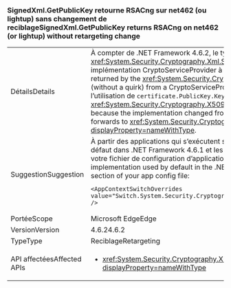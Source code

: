 ### <a name="signedxmlgetpublickey-returns-rsacng-on-net462-or-lightup-without-retargeting-change"></a><span data-ttu-id="a0812-101">SignedXml.GetPublicKey retourne RSACng sur net462 (ou lightup) sans changement de reciblage</span><span class="sxs-lookup"><span data-stu-id="a0812-101">SignedXml.GetPublicKey returns RSACng on net462 (or lightup) without retargeting change</span></span>

|   |   |
|---|---|
|<span data-ttu-id="a0812-102">Détails</span><span class="sxs-lookup"><span data-stu-id="a0812-102">Details</span></span>|<span data-ttu-id="a0812-103">À compter de .NET Framework 4.6.2, le type concret de l’objet retourné par la méthode <xref:System.Security.Cryptography.Xml.SignedXml.GetPublicKey%2A?displayProperty=nameWithType> est passé (sans coïncidence) d’une implémentation CryptoServiceProvider à une implémentation Cng.</span><span class="sxs-lookup"><span data-stu-id="a0812-103">Starting with the .NET Framework 4.6.2, the concrete type of the object returned by the <xref:System.Security.Cryptography.Xml.SignedXml.GetPublicKey%2A?displayProperty=nameWithType> method changed (without a quirk) from a CryptoServiceProvider implementation to a Cng implementation.</span></span> <span data-ttu-id="a0812-104">La raison en est que l’implémentation est passée de l’utilisation de <code>certificate.PublicKey.Key</code> à l’utilisation du <code>certificate.GetAnyPublicKey</code> interne qu’elle transfère à <xref:System.Security.Cryptography.X509Certificates.RSACertificateExtensions.GetRSAPublicKey%2A?displayProperty=nameWithType>.</span><span class="sxs-lookup"><span data-stu-id="a0812-104">This is because the implementation changed from using <code>certificate.PublicKey.Key</code> to using the internal <code>certificate.GetAnyPublicKey</code> which forwards to <xref:System.Security.Cryptography.X509Certificates.RSACertificateExtensions.GetRSAPublicKey%2A?displayProperty=nameWithType>.</span></span>|
|<span data-ttu-id="a0812-105">Suggestion</span><span class="sxs-lookup"><span data-stu-id="a0812-105">Suggestion</span></span>|<span data-ttu-id="a0812-106">À partir des applications qui s’exécutent sur .NET Framework 4.7.1, vous pouvez utiliser l’implémentation CryptoServiceProvider utilisée par défaut dans .NET Framework 4.6.1 et les versions antérieures en ajoutant le commutateur de configuration suivant à la section [runtime](~/docs/framework/configure-apps/file-schema/runtime/runtime-element.md) de votre fichier de configuration d’application :</span><span class="sxs-lookup"><span data-stu-id="a0812-106">Starting with apps running on the .NET Framework 4.7.1, you can use the CryptoServiceProvider implementation used by default in the .NET Framework 4.6.1 and earlier versions by adding the following configuration switch to the [runtime](~/docs/framework/configure-apps/file-schema/runtime/runtime-element.md) section of your app config file:</span></span><pre><code class="language-xml">&lt;AppContextSwitchOverrides value=&quot;Switch.System.Security.Cryptography.Xml.SignedXmlUseLegacyCertificatePrivateKey=true&quot; /&gt;&#13;&#10;</code></pre>|
|<span data-ttu-id="a0812-107">Portée</span><span class="sxs-lookup"><span data-stu-id="a0812-107">Scope</span></span>|<span data-ttu-id="a0812-108">Microsoft Edge</span><span class="sxs-lookup"><span data-stu-id="a0812-108">Edge</span></span>|
|<span data-ttu-id="a0812-109">Version</span><span class="sxs-lookup"><span data-stu-id="a0812-109">Version</span></span>|<span data-ttu-id="a0812-110">4.6.2</span><span class="sxs-lookup"><span data-stu-id="a0812-110">4.6.2</span></span>|
|<span data-ttu-id="a0812-111">Type</span><span class="sxs-lookup"><span data-stu-id="a0812-111">Type</span></span>|<span data-ttu-id="a0812-112">Reciblage</span><span class="sxs-lookup"><span data-stu-id="a0812-112">Retargeting</span></span>|
|<span data-ttu-id="a0812-113">API affectées</span><span class="sxs-lookup"><span data-stu-id="a0812-113">Affected APIs</span></span>|<ul><li><xref:System.Security.Cryptography.Xml.SignedXml.CheckSignatureReturningKey(System.Security.Cryptography.AsymmetricAlgorithm@)?displayProperty=nameWithType></li></ul>|

